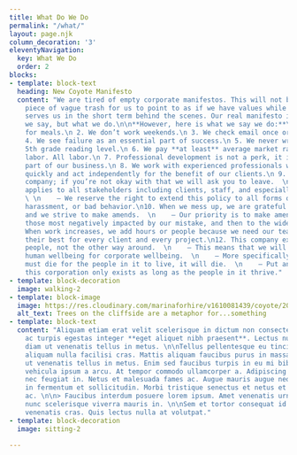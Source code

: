 ```yaml
---
title: What Do We Do
permalink: "/what/"
layout: page.njk
column_decoration: '3'
eleventyNavigation:
  key: What We Do
  order: 2
blocks:
- template: block-text
  heading: New Coyote Manifesto
  content: "We are tired of empty corporate manifestos. This will not be another well-written
    piece of vague trash for us to point to as if we have values while we do whatever
    serves us in the short term behind the scenes. Our real manifesto is not what
    we say, but what we do.\n\n**However, here is what we say we do:**\n\n 1. We break
    for meals.\n 2. We don’t work weekends.\n 3. We check email once or twice a day.\n
    4. We see failure as an essential part of success.\n 5. We never write above a
    5th grade reading level.\n 6. We pay **at least** average market rate+ 10% for
    labor. All labor.\n 7. Professional development is not a perk, it is an essential
    part of our business.\n 8. We work with experienced professionals who can respond
    quickly and act independently for the benefit of our clients.\n 9. We are an anti-racist
    company; if you’re not okay with that we will ask you to leave.  \n    — This
    applies to all stakeholders including clients, staff, and especially leadership.
    \ \n    — We reserve the right to extend this policy to all forms of bigotry,
    harassment, or bad behavior.\n10. When we mess up, we are grateful for the feedback
    and we strive to make amends.  \n    — Our priority is to make amends first to
    those most negatively impacted by our mistake, and then to the wider community.\n11.
    When work increases, we add hours or people because we need our team to be at
    their best for every client and every project.\n12. This company exists to serve
    people, not the other way around.  \n    — This means that we will never sacrifice
    human wellbeing for corporate wellbeing.  \n    — More specifically, if the corporation
    must die for the people in it to live, it will die.  \n    — Put another way,
    this corporation only exists as long as the people in it thrive."
- template: block-decoration
  image: walking-2
- template: block-image
  image: https://res.cloudinary.com/marinaforhire/v1610081439/coyote/2021/01/determined-trees_asfaul.webp
  alt_text: Trees on the cliffside are a metaphor for...something
- template: block-text
  content: "Aliquam etiam erat velit scelerisque in dictum non consectetur a. Fames
    ac turpis egestas integer **eget aliquet nibh praesent**. Lectus nulla at volutpat
    diam ut venenatis tellus in metus. \n\nTellus pellentesque eu tincidunt tortor
    aliquam nulla facilisi cras. Mattis aliquam faucibus purus in massa tempor. Diam
    ut venenatis tellus in metus. Enim sed faucibus turpis in eu mi bibendum. Nullam
    vehicula ipsum a arcu. At tempor commodo ullamcorper a. Adipiscing tristique risus
    nec feugiat in. Netus et malesuada fames ac. Augue mauris augue neque gravida
    in fermentum et sollicitudin. Morbi tristique senectus et netus et malesuada fames
    ac. \n\n> Faucibus interdum posuere lorem ipsum. Amet venenatis urna cursus eget
    nunc scelerisque viverra mauris in. \n\nSem et tortor consequat id porta nibh
    venenatis cras. Quis lectus nulla at volutpat."
- template: block-decoration
  image: sitting-2

---
```

